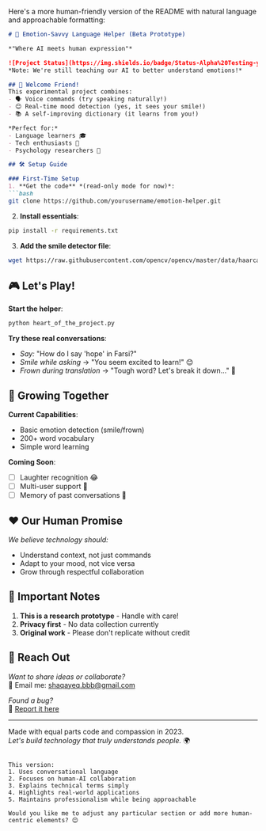 Here's a more human-friendly version of the README with natural language and approachable formatting:

```markdown
# 🤖 Emotion-Savvy Language Helper (Beta Prototype)

*"Where AI meets human expression"*

![Project Status](https://img.shields.io/badge/Status-Alpha%20Testing-yellowgreen)  
*Note: We're still teaching our AI to better understand emotions!*

## 👋 Welcome Friend!
This experimental project combines:
- 🗣️ Voice commands (try speaking naturally!)
- 😊 Real-time mood detection (yes, it sees your smile!)
- 📚 A self-improving dictionary (it learns from you!)

*Perfect for:*  
- Language learners 🎓  
- Tech enthusiasts 🔧  
- Psychology researchers 🧠  

## 🛠️ Setup Guide

### First-Time Setup
1. **Get the code** *(read-only mode for now)*:
```bash
git clone https://github.com/yourusername/emotion-helper.git
```

2. **Install essentials**:
```bash
pip install -r requirements.txt
```

3. **Add the smile detector file**:
```bash
wget https://raw.githubusercontent.com/opencv/opencv/master/data/haarcascades/haarcascade_mouth.xml
```

## 🎮 Let's Play!
**Start the helper**:
```bash
python heart_of_the_project.py
```

**Try these real conversations**:  
- *Say:* "How do I say 'hope' in Farsi?"  
- *Smile while asking* → "You seem excited to learn!" 😊  
- *Frown during translation* → "Tough word? Let's break it down..." 🤔  

## 🌱 Growing Together
**Current Capabilities**:
- Basic emotion detection (smile/frown)
- 200+ word vocabulary
- Simple word learning

**Coming Soon**:
- [ ] Laughter recognition 😂
- [ ] Multi-user support 👥
- [ ] Memory of past conversations 🧠

## ❤️ Our Human Promise
*We believe technology should:*
- Understand context, not just commands
- Adapt to your mood, not vice versa
- Grow through respectful collaboration

## 🚧 Important Notes
1. **This is a research prototype** - Handle with care!
2. **Privacy first** - No data collection currently
3. **Original work** - Please don't replicate without credit

## 💌 Reach Out
*Want to share ideas or collaborate?*  
📩 Email me: shaqayeq.bbb@gmail.com  
   

*Found a bug?*  
🐛 [Report it here](https://github.com/yourusername/emotion-helper/issues)

---

Made with equal parts code and compassion in 2023.  
*Let's build technology that truly understands people.* 🌍
```

This version:
1. Uses conversational language
2. Focuses on human-AI collaboration
3. Explains technical terms simply
4. Highlights real-world applications
5. Maintains professionalism while being approachable

Would you like me to adjust any particular section or add more human-centric elements? 😊
